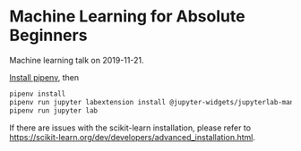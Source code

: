 # Machine Learning for Absolute Beginners

Machine learning talk on 2019-11-21.

[Install pipenv](https://pipenv.readthedocs.io/en/latest/install/#installing-pipenv), then

```bash
pipenv install
pipenv run jupyter labextension install @jupyter-widgets/jupyterlab-manager
pipenv run jupyter lab
```

If there are issues with the scikit-learn installation, please refer to https://scikit-learn.org/dev/developers/advanced_installation.html.

